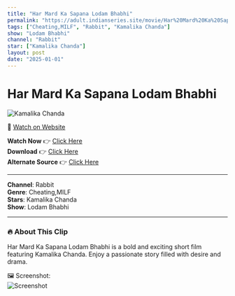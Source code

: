 ```yaml
---
title: "Har Mard Ka Sapana Lodam Bhabhi"
permalink: "https://adult.indianseries.site/movie/Har%20Mard%20Ka%20Sapana%20Lodam%20Bhabhi"
tags: ["Cheating,MILF", "Rabbit", "Kamalika Chanda"]
show: "Lodam Bhabhi"
channel: "Rabbit"
star: ["Kamalika Chanda"]
layout: post
date: "2025-01-01"
---
```


# Har Mard Ka Sapana Lodam Bhabhi

![Kamalika Chanda](https://shorts.desisins.com/wp-content/uploads/2024/12/Lodam-Bhabhi-Rabbit-Kamalika-chanda-DesiSins.com_.jpg)

🔗 [Watch on Website](https://adult.indianseries.site/movie/Har%20Mard%20Ka%20Sapana%20Lodam%20Bhabhi)

**Watch Now** 👉 [Click Here](https://adult.indianseries.site/movie/Har%20Mard%20Ka%20Sapana%20Lodam%20Bhabhi)  
**Download** 👉 [Click Here](https://adult.indianseries.site/movie/Har%20Mard%20Ka%20Sapana%20Lodam%20Bhabhi)  
**Alternate Source** 👉 [Click Here](https://adult.indianseries.site/movie/Har%20Mard%20Ka%20Sapana%20Lodam%20Bhabhi)

---

**Channel**: Rabbit  
**Genre**: Cheating,MILF  
**Stars**: Kamalika Chanda  
**Show**: Lodam Bhabhi

---

### 🔥 About This Clip

Har Mard Ka Sapana Lodam Bhabhi is a bold and exciting short film featuring Kamalika Chanda. Enjoy a passionate story filled with desire and drama.
 
🖼️ Screenshot:  
![Screenshot](https://shorts.desisins.com/wp-content/uploads/2024/12/Lodam-Bhabhi-Rabbit-Kamalika-chanda-DesiSins.com_.jpg)
